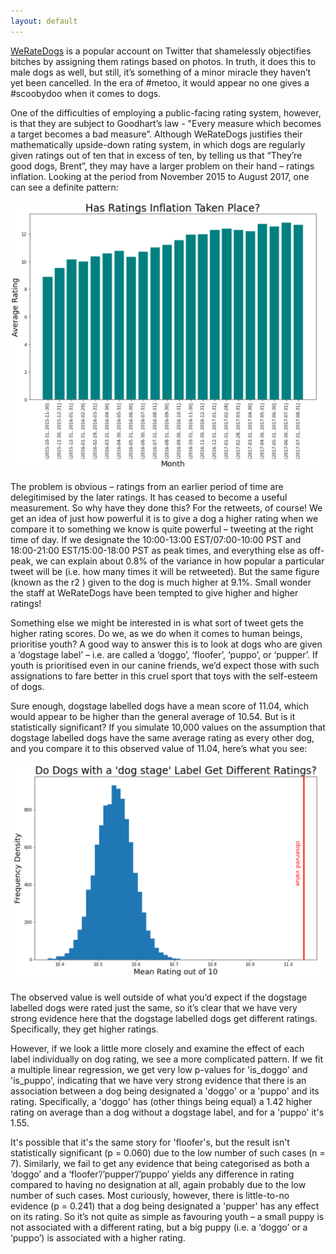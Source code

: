 ```yaml
---
layout: default
---
```

[WeRateDogs](https://twitter.com/weratedogs) is a popular account on Twitter that shamelessly objectifies bitches by assigning them ratings based on photos. In truth, it does this to male dogs as well, but still, it’s something of a minor miracle they haven’t yet been cancelled.  In the era of #metoo, it would appear no one gives a #scoobydoo when it comes to dogs.

One of the difficulties of employing a public-facing rating system, however, is that they are subject to Goodhart’s law - "Every measure which becomes a target becomes a bad measure”. Although WeRateDogs justifies their mathematically upside-down rating system, in which dogs are regularly given ratings out of ten that in excess of ten, by telling us that “They’re good dogs, Brent”, they may have a larger problem on their hand – ratings inflation. Looking at the period from November 2015 to August 2017, one can see a definite pattern:

![Ratings Inflation](./ratings.png)

The problem is obvious – ratings from an earlier period of time are delegitimised by the later ratings. It has ceased to become a useful measurement. So why have they done this? For the retweets, of course! We get an idea of just how powerful it is to give a dog a higher rating when we compare it to something we know is quite powerful – tweeting at the right time of day. If we designate the 10:00-13:00 EST/07:00-10:00 PST and 18:00-21:00 EST/15:00-18:00 PST as peak times, and everything else as off-peak, we can explain about 0.8% of the variance in how popular a particular tweet will be (i.e. how many times it will be retweeted). But the same figure (known as the r2 ) given to the dog is much higher at 9.1%. Small wonder the staff at WeRateDogs have been tempted to give higher and higher ratings!

Something else we might be interested in is what sort of tweet gets the higher rating scores. Do we, as we do when it comes to human beings, prioritise youth? A good way to answer this is to look at dogs who are given a ‘dogstage label’ – i.e. are called a ‘doggo’, ‘floofer’, ‘puppo’, or ‘pupper’. If youth is prioritised even in our canine friends, we’d expect those with such assignations to fare better in this cruel sport that toys with the self-esteem of dogs.

Sure enough, dogstage labelled dogs have a mean score of 11.04, which would appear to be higher than the general average of 10.54. But is it statistically significant? If you simulate 10,000 values on the assumption that dogstage labelled dogs have the same average rating as every other dog, and you compare it to this observed value of 11.04, here’s what you see:


![Significance Test](./dogstage.png)

The observed value is well outside of what you’d expect if the dogstage labelled dogs were rated just the same, so it’s clear that we have very strong evidence here that the dogstage labelled dogs get different ratings. Specifically, they get higher ratings.

However, if we look a little more closely and examine the effect of each label individually on dog rating, we see a more complicated pattern. If we fit a multiple linear regression, we get very low p-values for 'is_doggo' and 'is_puppo', indicating that we have very strong evidence that there is an association between a dog being designated a 'doggo' or a 'puppo' and its rating. Specifically, a 'doggo' has (other things being equal) a 1.42 higher rating on average than a dog without a dogstage label, and for a 'puppo' it's 1.55.

It's possible that it's the same story for 'floofer's, but the result isn't statistically significant (p = 0.060) due to the low number of such cases (n = 7). Similarly, we fail to get any evidence that being categorised as both a ‘doggo’ and a ‘floofer’/’pupper’/’puppo’ yields any difference in rating compared to having no designation at all, again probably due to the low number of such cases. Most curiously, however, there is little-to-no evidence (p = 0.241) that a dog being designated a 'pupper' has any effect on its rating. So it’s not quite as simple as favouring youth – a small puppy is not associated with a different rating, but a big puppy (i.e. a ‘doggo’ or a ‘puppo’) is associated with a higher rating.
